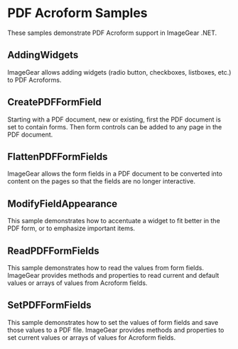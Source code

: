 # PDF Acroform Samples

These samples demonstrate PDF Acroform support in ImageGear .NET.

## AddingWidgets

ImageGear allows adding widgets (radio button, checkboxes, listboxes, etc.) to PDF Acroforms.

## CreatePDFFormField

Starting with a PDF document, new or existing, first the PDF document is set to contain forms. Then form controls can be added to any page in the PDF document.

## FlattenPDFFormFields

ImageGear allows the form fields in a PDF document to be converted into content on the pages so that the fields are no longer interactive.

## ModifyFieldAppearance

This sample demonstrates how to accentuate a widget to fit better in the PDF form, or to emphasize important items.

## ReadPDFFormFields

This sample demonstrates how to read the values from form fields. ImageGear provides methods and properties to read current and default values or arrays of values from Acroform fields.

## SetPDFFormFields

This sample demonstrates how to set the values of form fields and save those values to a PDF file. ImageGear provides methods and properties to set current values or arrays of values for Acroform fields.
